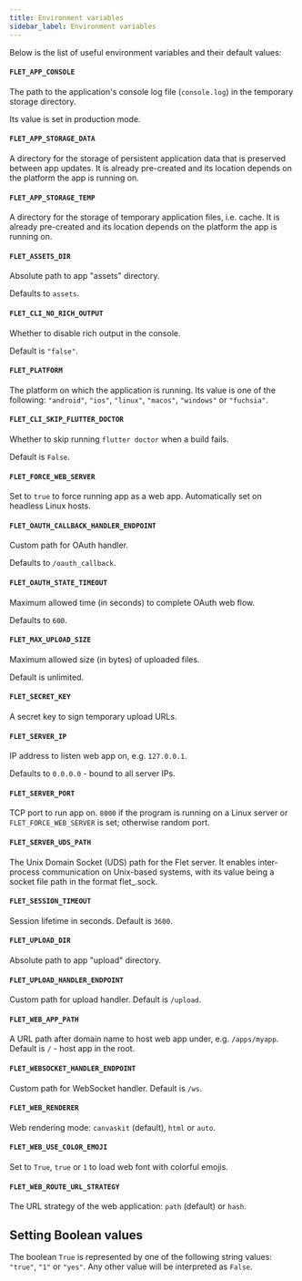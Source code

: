 ```yaml
---
title: Environment variables
sidebar_label: Environment variables
---
```


Below is the list of useful environment variables and their default values:

#### `FLET_APP_CONSOLE` 

The path to the application's console log file (`console.log`) in the temporary storage directory.

Its value is set in production mode.

#### `FLET_APP_STORAGE_DATA`

A directory for the storage of persistent application data that is preserved between app updates. 
It is already pre-created and its location depends on the platform the app is running on.

#### `FLET_APP_STORAGE_TEMP`

A directory for the storage of temporary application files, i.e. cache. 
It is already pre-created and its location depends on the platform the app is running on.

#### `FLET_ASSETS_DIR`

Absolute path to app "assets" directory.

Defaults to `assets`.

#### `FLET_CLI_NO_RICH_OUTPUT`

Whether to disable rich output in the console.

Default is `"false"`.

#### `FLET_PLATFORM` 

The platform on which the application is running. 
Its value is one of the following: `"android"`, `"ios"`, `"linux"`, `"macos"`, `"windows"` or `"fuchsia"`.

#### `FLET_CLI_SKIP_FLUTTER_DOCTOR`

Whether to skip running `flutter doctor` when a build fails. 

Default is `False`.

#### `FLET_FORCE_WEB_SERVER`

Set to `true` to force running app as a web app. Automatically set on headless Linux hosts.

#### `FLET_OAUTH_CALLBACK_HANDLER_ENDPOINT`

Custom path for OAuth handler.

Defaults to `/oauth_callback`.

#### `FLET_OAUTH_STATE_TIMEOUT`

Maximum allowed time (in seconds) to complete OAuth web flow.

Defaults to `600`.

#### `FLET_MAX_UPLOAD_SIZE`

Maximum allowed size (in bytes) of uploaded files.

Default is unlimited.

#### `FLET_SECRET_KEY`

A secret key to sign temporary upload URLs.

#### `FLET_SERVER_IP`

IP address to listen web app on, e.g. `127.0.0.1`.

Defaults to `0.0.0.0` - bound to all server IPs.

#### `FLET_SERVER_PORT`

TCP port to run app on. `8000` if the program is running on a Linux server or `FLET_FORCE_WEB_SERVER` is set; otherwise
random port.

#### `FLET_SERVER_UDS_PATH` 

The Unix Domain Socket (UDS) path for the Flet server. It enables inter-process communication on Unix-based systems, with its value being a socket file path in the format flet_<pid>.sock.

#### `FLET_SESSION_TIMEOUT`

Session lifetime in seconds. Default is `3600`.

#### `FLET_UPLOAD_DIR`

Absolute path to app "upload" directory.

#### `FLET_UPLOAD_HANDLER_ENDPOINT`

Custom path for upload handler. Default is `/upload`.

#### `FLET_WEB_APP_PATH`

A URL path after domain name to host web app under, e.g. `/apps/myapp`. Default is `/` - host app in the root.

#### `FLET_WEBSOCKET_HANDLER_ENDPOINT`

Custom path for WebSocket handler. Default is `/ws`.

#### `FLET_WEB_RENDERER`

Web rendering mode: `canvaskit` (default), `html` or `auto`.

#### `FLET_WEB_USE_COLOR_EMOJI`

Set to `True`, `true` or `1` to load web font with colorful emojis.

#### `FLET_WEB_ROUTE_URL_STRATEGY`

The URL strategy of the web application: `path` (default) or `hash`.

## Setting Boolean values

The boolean `True` is represented by one of the following string values: `"true"`, `"1"` or `"yes"`. 
Any other value will be interpreted as `False`.
